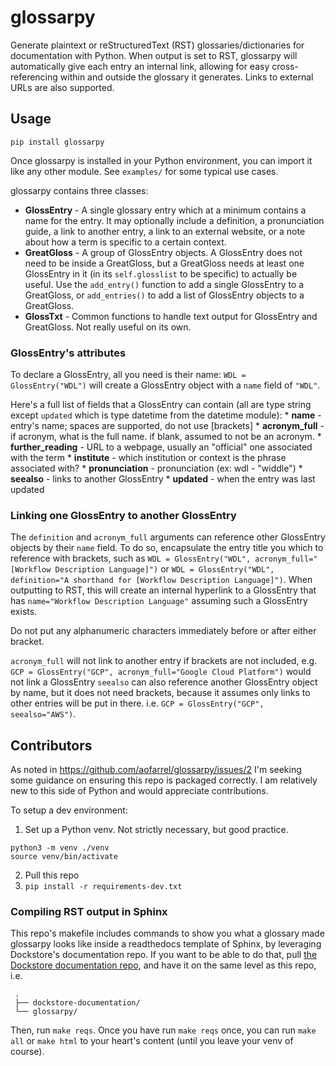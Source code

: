 # glossarpy
 Generate plaintext or reStructuredText (RST) glossaries/dictionaries for documentation with Python. When output is set to RST, glossarpy will automatically give each entry an internal link, allowing for easy cross-referencing within and outside the glossary it generates. Links to external URLs are also supported.

## Usage
 `pip install glossarpy`

 Once glossarpy is installed in your Python environment, you can import it like any other module. See `examples/` for some typical use cases.

 glossarpy contains three classes:
 * **GlossEntry** - A single glossary entry which at a minimum contains a name for the entry. It may optionally include a definition, a pronunciation guide, a link to another entry, a link to an external website, or a note about how a term is specific to a certain context.
 * **GreatGloss** - A group of GlossEntry objects. A GlossEntry does not need to be inside a GreatGloss, but a GreatGloss needs at least one GlossEntry in it (in its `self.glosslist` to be specific) to actually be useful. Use the `add_entry()` function to add a single GlossEntry to a GreatGloss, or `add_entries()` to add a list of GlossEntry objects to a GreatGloss.
 * **GlossTxt** - Common functions to handle text output for GlossEntry and GreatGloss. Not really useful on its own.

### GlossEntry's attributes
 To declare a GlossEntry, all you need is their name: `WDL = GlossEntry("WDL")` will create a GlossEntry object with a `name` field of `"WDL"`.

 Here's a full list of fields that a GlossEntry can contain (all are type string except `updated` which is type datetime from the datetime module):
    * **name** - entry's name; spaces are supported, do not use [brackets]
    * **acronym_full** - if acronym, what is the full name. if blank, assumed to not be an acronym.
    * **further_reading** - URL to a webpage, usually an "official" one associated with the term
    * **institute** - which institution or context is the phrase associated with?
    * **pronunciation** - pronunciation (ex: wdl - "widdle")
    * **seealso** - links to another GlossEntry
    * **updated** - when the entry was last updated

### Linking one GlossEntry to another GlossEntry
 The `definition` and `acronym_full` arguments can reference other GlossEntry objects by their `name` field. To do so, encapsulate the entry title you which to reference with brackets, such as `WDL = GlossEntry("WDL", acronym_full="[Workflow Description Language]")` or `WDL = GlossEntry("WDL", definition="A shorthand for [Workflow Description Language]")`. When outputting to RST, this will create an internal hyperlink to a GlossEntry that has `name="Workflow Description Language"` assuming such a GlossEntry exists. 

 Do not put any alphanumeric characters immediately before or after either bracket.
 
 `acronym_full` will not link to another entry if brackets are not included, e.g. `GCP = GlossEntry("GCP", acronym_full="Google Cloud Platform")` would not link a GlossEntry 
 `seealso` can also reference another GlossEntry object by name, but it does not need brackets, because it assumes only links to other entries will be put in there. i.e. `GCP = GlossEntry("GCP", seealso="AWS")`.

## Contributors
 As noted in https://github.com/aofarrel/glossarpy/issues/2 I'm seeking some guidance on ensuring this repo is packaged correctly. I am relatively new to this side of Python and would appreciate contributions.

 To setup a dev environment:

 1. Set up a Python venv. Not strictly necessary, but good practice.
 ```
 python3 -m venv ./venv
 source venv/bin/activate
 ```

 2. Pull this repo
 3. `pip install -r requirements-dev.txt`

### Compiling RST output in Sphinx 
 This repo's makefile includes commands to show you what a glossary made glossarpy looks like inside a readthedocs template of Sphinx, by leveraging Dockstore's documentation repo. If you want to be able to do that, pull [the Dockstore documentation repo](https://github.com/dockstore/dockstore-documentation), and have it on the same level as this repo, i.e.
```
 .
 ├── dockstore-documentation/
 └── glossarpy/
```
Then, run `make reqs`. Once you have run `make reqs` once, you can run `make all` or `make html` to your heart's content (until you leave your venv of course).
